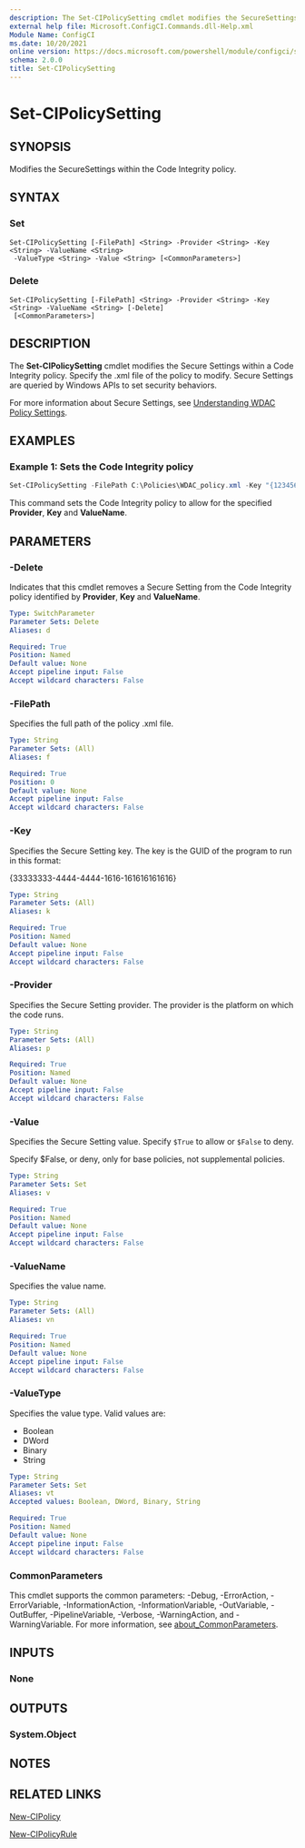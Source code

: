 ```yaml
---
description: The Set-CIPolicySetting cmdlet modifies the SecureSettings within the Code Integrity policy.
external help file: Microsoft.ConfigCI.Commands.dll-Help.xml
Module Name: ConfigCI
ms.date: 10/20/2021
online version: https://docs.microsoft.com/powershell/module/configci/set-cipolicysetting?view=windowsserver2022-ps&wt.mc_id=ps-gethelp
schema: 2.0.0
title: Set-CIPolicySetting
---
```


# Set-CIPolicySetting

## SYNOPSIS
Modifies the SecureSettings within the Code Integrity policy.

## SYNTAX

### Set
```
Set-CIPolicySetting [-FilePath] <String> -Provider <String> -Key <String> -ValueName <String>
 -ValueType <String> -Value <String> [<CommonParameters>]
```

### Delete
```
Set-CIPolicySetting [-FilePath] <String> -Provider <String> -Key <String> -ValueName <String> [-Delete]
 [<CommonParameters>]
```

## DESCRIPTION
The **Set-CIPolicySetting** cmdlet modifies the Secure Settings within a Code Integrity policy.
Specify the .xml file of the policy to modify.
Secure Settings are queried by Windows APIs to set security behaviors.

For more information about Secure Settings, see [Understanding WDAC Policy Settings](/windows/security/threat-protection/windows-defender-application-control/understanding-wdac-policy-settings).

## EXAMPLES

### Example 1: Sets the Code Integrity policy
```powershell
Set-CIPolicySetting -FilePath C:\Policies\WDAC_policy.xml -Key "{12345678-9abc-def0-1234-56789abcdef0}" -Provider WSH -Value $True -ValueName EnterpriseDefinedClsId -ValueType Boolean
```

This command sets the Code Integrity policy to allow for the specified **Provider**, **Key** and **ValueName**.

## PARAMETERS

### -Delete
Indicates that this cmdlet removes a Secure Setting from the Code Integrity policy identified by **Provider**, **Key** and **ValueName**.

```yaml
Type: SwitchParameter
Parameter Sets: Delete
Aliases: d

Required: True
Position: Named
Default value: None
Accept pipeline input: False
Accept wildcard characters: False
```

### -FilePath
Specifies the full path of the policy .xml file.

```yaml
Type: String
Parameter Sets: (All)
Aliases: f

Required: True
Position: 0
Default value: None
Accept pipeline input: False
Accept wildcard characters: False
```

### -Key
Specifies the Secure Setting key.
The key is the GUID of the program to run in this format:

{33333333-4444-4444-1616-161616161616}

```yaml
Type: String
Parameter Sets: (All)
Aliases: k

Required: True
Position: Named
Default value: None
Accept pipeline input: False
Accept wildcard characters: False
```

### -Provider
Specifies the Secure Setting provider.
The provider is the platform on which the code runs.

```yaml
Type: String
Parameter Sets: (All)
Aliases: p

Required: True
Position: Named
Default value: None
Accept pipeline input: False
Accept wildcard characters: False
```

### -Value
Specifies the Secure Setting value.
Specify `$True` to allow or `$False` to deny.

Specify $False, or deny, only for base policies, not supplemental policies.

```yaml
Type: String
Parameter Sets: Set
Aliases: v

Required: True
Position: Named
Default value: None
Accept pipeline input: False
Accept wildcard characters: False
```

### -ValueName
Specifies the value name.

```yaml
Type: String
Parameter Sets: (All)
Aliases: vn

Required: True
Position: Named
Default value: None
Accept pipeline input: False
Accept wildcard characters: False
```

### -ValueType
Specifies the value type. Valid values are:

- Boolean
- DWord
- Binary
- String

```yaml
Type: String
Parameter Sets: Set
Aliases: vt
Accepted values: Boolean, DWord, Binary, String

Required: True
Position: Named
Default value: None
Accept pipeline input: False
Accept wildcard characters: False
```

### CommonParameters
This cmdlet supports the common parameters: -Debug, -ErrorAction, -ErrorVariable, -InformationAction, -InformationVariable, -OutVariable, -OutBuffer, -PipelineVariable, -Verbose, -WarningAction, and -WarningVariable. For more information, see [about_CommonParameters](https://go.microsoft.com/fwlink/?LinkID=113216).

## INPUTS

### None

## OUTPUTS

### System.Object

## NOTES

## RELATED LINKS

[New-CIPolicy](New-CIPolicy.md)

[New-CIPolicyRule](New-CIPolicyRule.md)
